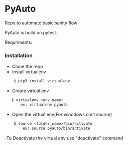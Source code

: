 # PyAuto

Repo to automate basic sanity flow

PyAuto is build on pytest.



Requriments:

### Installation
- Clone the repo
- Install virtualenv
```sh
    $ pip3 install virtualenv
```
- Create virtual env
 ```sh
    $ virtualenv <env_name>
        ex: virtualenv pyauto
```
- Open the virtual env(For winodows omit source)
```sh
    $ source <folder_name>/bin/activate
        ex: source pyauto/bin/activate
```
-To Deactivate the virtual env use "deactivate" command
